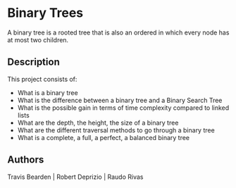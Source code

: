 # Binary Trees
A binary tree is a rooted tree that is also an ordered in which every node has at most two children.
## Description
This project consists of:
- What is a binary tree
- What is the difference between a binary tree and a Binary Search Tree
- What is the possible gain in terms of time complexity compared to linked lists
- What are the depth, the height, the size of a binary tree
- What are the different traversal methods to go through a binary tree
- What is a complete, a full, a perfect, a balanced binary tree
## Authors
Travis Bearden | Robert Deprizio | Raudo Rivas
